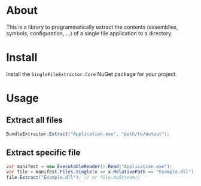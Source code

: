 # About
This is a library to programmatically extract the contents (assemblies, symbols, configuration, ...) of a single file application to a directory.

# Install
Install the `SingleFileExtractor.Core` NuGet package for your project.

# Usage

## Extract all files

```cs
BundleExtractor.Extract("Application.exe", "path/to/output");
```

## Extract specific file

```cs
var manifest = new ExecutableReader().Read("Application.exe");
var file = manifest.Files.Single(x => x.RelativePath == "Example.dll");
file.Extract("Example.dll"); // or file.AsStream()
```